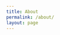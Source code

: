 ```yaml
---
title: About
permalink: /about/
layout: page
---
```


<div class="about-wrapper">
  
</div>

<style>
    .about-wrapper {
        display: flex;
        justify-content: center;
        align-items: center;
        flex-direction: column;
    }
</style>